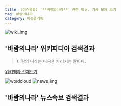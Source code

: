 ```yaml
---
title: (이슈클립) '**바람의나라**' 관련 이슈, 기사 모아 보기
tag: 바람의나라
category: 이슈클리핑
---
```

![wiki_img](https://user-images.githubusercontent.com/42597476/44503234-41136a80-a6d0-11e8-9071-6fc6418eafe4.png)
## **'**바람의나라**'** 위키피디아 검색결과
>바람의 나라는 다음을 가리키는 말이다.

<a href="https://ko.wikipedia.org/wiki/바람의나라" target="_blank">위키백과 전체보기</a>

![wordcloud](https://s3.ap-northeast-2.amazonaws.com/lyrics101-wordcloud/2018-09-20-1537415619.png)
![news_img](https://user-images.githubusercontent.com/42597476/44507050-1206f400-a6e4-11e8-8d98-7ffbfebb353f.png)
## **'**바람의나라**'** 뉴스속보 검색결과

